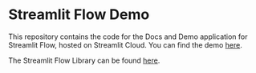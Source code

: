 # Streamlit Flow Demo

This repository contains the code for the Docs and Demo application for Streamlit Flow, hosted on Streamlit Cloud. You can find the demo [here](https://stflow.streamlit.app).

The Streamlit Flow Library can be found [here](https://github.com/dkapur17/streamlit-flow).
